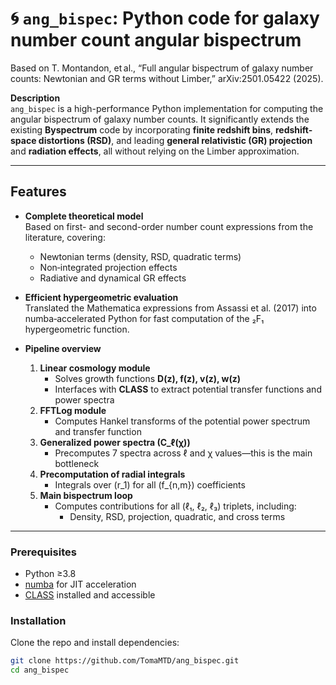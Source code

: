 # 🌀 `ang_bispec`: Python code for galaxy number count angular bispectrum

Based on T. Montandon, et al., “Full angular bispectrum of galaxy number counts: Newtonian and GR terms without Limber,” arXiv:2501.05422 (2025).

**Description**  
`ang_bispec` is a high-performance Python implementation for computing the angular bispectrum of galaxy number counts. It significantly extends the existing **Byspectrum** code by incorporating **finite redshift bins**, **redshift-space distortions (RSD)**, and leading **general relativistic (GR) projection** and **radiation effects**, all without relying on the Limber approximation.

---

## Features

- **Complete theoretical model**  
  Based on first- and second-order number count expressions from the literature, covering:
  - Newtonian terms (density, RSD, quadratic terms)
  - Non‑integrated projection effects  
  - Radiative and dynamical GR effects  

- **Efficient hypergeometric evaluation**  
  Translated the Mathematica expressions from Assassi et al. (2017) into numba‑accelerated Python for fast computation of the ₂F₁ hypergeometric function.

- **Pipeline overview**  
  1. **Linear cosmology module**  
     - Solves growth functions **D(z), f(z), v(z), w(z)**  
     - Interfaces with **CLASS** to extract potential transfer functions and power spectra  
  2. **FFTLog module**  
     - Computes Hankel transforms of the potential power spectrum and transfer function  
  3. **Generalized power spectra \(C_ℓ(χ)\)**  
     - Precomputes 7 spectra across ℓ and χ values—this is the main bottleneck  
  4. **Precomputation of radial integrals**  
     - Integrals over \(r_1\) for all \(f_{n,m}\) coefficients  
  5. **Main bispectrum loop**  
     - Computes contributions for all (ℓ₁, ℓ₂, ℓ₃) triplets, including:
       - Density, RSD, projection, quadratic, and cross terms  

---

### Prerequisites

- Python ≥3.8  
- [numba](https://numba.pydata.org/) for JIT acceleration  
- [CLASS](https://github.com/lesgourg/class_public) installed and accessible  

### Installation

Clone the repo and install dependencies:

```bash
git clone https://github.com/TomaMTD/ang_bispec.git
cd ang_bispec
